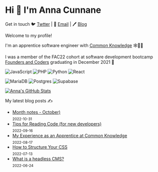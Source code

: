 # Hi 👋 I'm Anna Cunnane

Get in touch 🐦 [Twtter](https://twitter.com/AnnaThereseCu) |
📧 <a href="mailto:acunnane13@email.com"> Email</a> |
🖊️ [Blog](https://www.annacunnane.co.uk/)

Welcome to my profile!

I'm an apprentice software engineer with [Common Knowledge](https://commonknowledge.coop/) 🕸️👩‍💻

I was a member of the FAC22 cohort at software development bootcamp [Founders and Coders](https://www.foundersandcoders.com/) graduating in December 2021 
💫


![JavaScript](https://img.shields.io/badge/javascript-%23323330.svg?style=for-the-badge&logo=javascript&logoColor=%23F7DF1E)
![PHP](https://img.shields.io/badge/php-%23777BB4.svg?style=for-the-badge&logo=php&logoColor=white)
![Python](https://img.shields.io/badge/python-3670A0?style=for-the-badge&logo=python&logoColor=ffdd54)
![React](https://img.shields.io/badge/react-%2320232a.svg?style=for-the-badge&logo=react&logoColor=%2361DAFB)

![MariaDB](https://img.shields.io/badge/MariaDB-003545?style=for-the-badge&logo=mariadb&logoColor=white)
![Postgres](https://img.shields.io/badge/postgres-%23316192.svg?style=for-the-badge&logo=postgresql&logoColor=white)
![Supabase](https://img.shields.io/badge/Supabase-3ECF8E?style=for-the-badge&logo=supabase&logoColor=white)

[![Anna's GitHub Stats](https://github-readme-stats.vercel.app/api?username=Moggach&hide=stars)]()

My latest blog posts ✍️
- [Month notes - October)](https://www.annacunnane.co.uk/blog/Month%20Notes%20-%20October) <br/> <sub>2022-10-31</sub>
- [Tips for Reading Code (for new developers)](https://www.annacunnane.co.uk/blog/Tips%20for%20reading%20code%20(for%20new%20developers)) <br/> <sub>2022-09-16</sub>
- [My Experience as an Apprentice at Common Knowledge](https://www.annacunnane.co.uk/blog/My%20Experience%20as%20a%20Software%20Engineer%20Apprentice) <br/> <sub>2022-08-17</sub>
- [How to Structure Your CSS](https://www.annacunnane.co.uk/blog/How%20to%20structure%20CSS) <br/> <sub>2022-07-13</sub>
- [What is a headless CMS?](https://www.annacunnane.co.uk/blog/What%20is%20a%20headless%20CMS) <br/> <sub>2022-06-24</sub>




